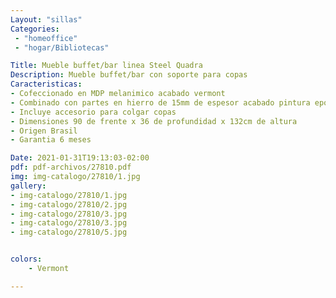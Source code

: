 ```yaml
---
Layout: "sillas"
Categories:
 - "homeoffice"
 - "hogar/Bibliotecas"

Title: Mueble buffet/bar linea Steel Quadra
Description: Mueble buffet/bar con soporte para copas 
Caracteristicas: 
- Cofeccionado en MDP melanimico acabado vermont
- Combinado con partes en hierro de 15mm de espesor acabado pintura epoxi color negro
- Incluye accesorio para colgar copas 
- Dimensiones 90 de frente x 36 de profundidad x 132cm de altura
- Origen Brasil 
- Garantia 6 meses

Date: 2021-01-31T19:13:03-02:00
pdf: pdf-archivos/27810.pdf
img: img-catalogo/27810/1.jpg
gallery: 
- img-catalogo/27810/1.jpg
- img-catalogo/27810/2.jpg
- img-catalogo/27810/3.jpg
- img-catalogo/27810/3.jpg
- img-catalogo/27810/5.jpg


colors:
    - Vermont

---
```

